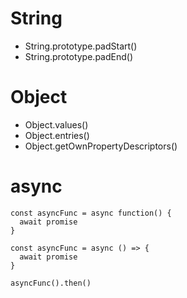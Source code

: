 # String

* String.prototype.padStart()
* String.prototype.padEnd()

# Object

* Object.values()
* Object.entries()
* Object.getOwnPropertyDescriptors()

# async

```
const asyncFunc = async function() {
  await promise
}

const asyncFunc = async () => {
  await promise
}

asyncFunc().then()
```
